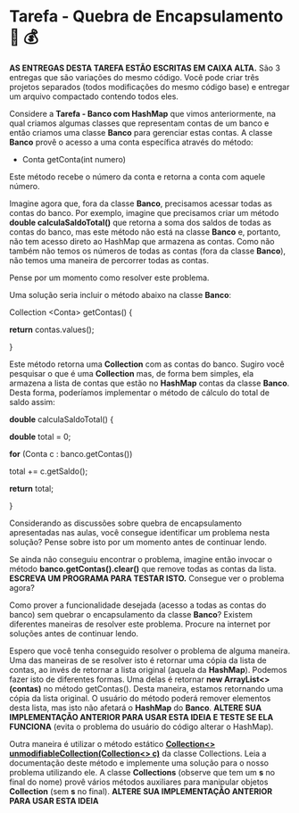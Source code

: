 # Tarefa - Quebra de Encapsulamento :bank: :moneybag: 

**AS ENTREGAS DESTA TAREFA ESTÃO ESCRITAS EM CAIXA ALTA.** São 3 entregas que são variações do mesmo código. Você pode criar três projetos separados (todos modificações do mesmo código base) e entregar um arquivo compactado contendo todos eles.

Considere a **Tarefa - Banco com HashMap** que vimos anteriormente, na qual criamos algumas classes que representam contas de um banco e então criamos uma classe **Banco** para gerenciar estas contas. A classe **Banco** provê o acesso a uma conta específica através do método:

- Conta getConta(int numero)

Este método recebe o número da conta e retorna a conta com aquele número.

Imagine agora que, fora da classe **Banco**, precisamos acessar todas as contas do banco. Por exemplo, imagine que precisamos criar um método **double calculaSaldoTotal()** que retorna a soma dos saldos de todas as contas do banco, mas este método não está na classe **Banco** e, portanto, não tem acesso direto ao HashMap que armazena as contas. Como não também não temos os números de todas as contas (fora da classe **Banco**), não temos uma maneira de percorrer todas as contas.

Pense por um momento como resolver este problema.

Uma solução seria incluir o método abaixo na classe **Banco**:

Collection <<g>Conta> getContas() {

 **return** contas.values();

}

Este método retorna uma **Collection** com as contas do banco. Sugiro você pesquisar o que é uma **Collection** mas, de forma bem simples, ela armazena a lista de contas que estão no **HashMap** contas da classe **Banco**. Desta forma, poderíamos implementar o método de cálculo do total de saldo assim:

**double** calculaSaldoTotal() {

 **double** total = 0;

 **for** (Conta c : banco.getContas())

  total += c.getSaldo();

 **return** total;

}

Considerando as discussões sobre quebra de encapsulamento apresentadas nas aulas, você consegue identificar um problema nesta solução? Pense sobre isto por um momento antes de continuar lendo.

Se ainda não conseguiu encontrar o problema, imagine então invocar o método **banco.getContas().clear()** que remove todas as contas da lista. **ESCREVA UM PROGRAMA PARA TESTAR ISTO.** Consegue ver o problema agora?

Como prover a funcionalidade desejada (acesso a todas as contas do banco) sem quebrar o encapsulamento da classe **Banco**? Existem diferentes maneiras de resolver este problema. Procure na internet por soluções antes de continuar lendo.

Espero que você tenha conseguido resolver o problema de alguma maneira. Uma das maneiras de se resolver isto é retornar uma cópia da lista de contas, ao invés de retornar a lista original (aquela da **HashMap**). Podemos fazer isto de diferentes formas. Uma delas é retornar **new ArrayList<>(contas)** no método getContas(). Desta maneira, estamos retornando uma cópia da lista original. O usuário do método poderá remover elementos desta lista, mas isto não afetará o **HashMap** do **Banco**. **ALTERE SUA IMPLEMENTAÇÃO ANTERIOR PARA USAR ESTA IDEIA E TESTE SE ELA FUNCIONA** (evita o problema do usuário do código alterar o HashMap).

Outra maneira é utilizar o método estático **[Collection<> unmodifiableCollection(Collection<> c)](https://docs.oracle.com/javase/8/docs/api/java/util/Collections.html#unmodifiableCollection-java.util.Collection-)** da classe Collections. Leia a documentação deste método e implemente uma solução para o nosso problema utilizando ele. A classe **Collections** (observe que tem um **s** no final do nome) provê vários métodos auxiliares para manipular objetos **Collection** (sem **s** no final). **ALTERE SUA IMPLEMENTAÇÃO ANTERIOR PARA USAR ESTA IDEIA**
